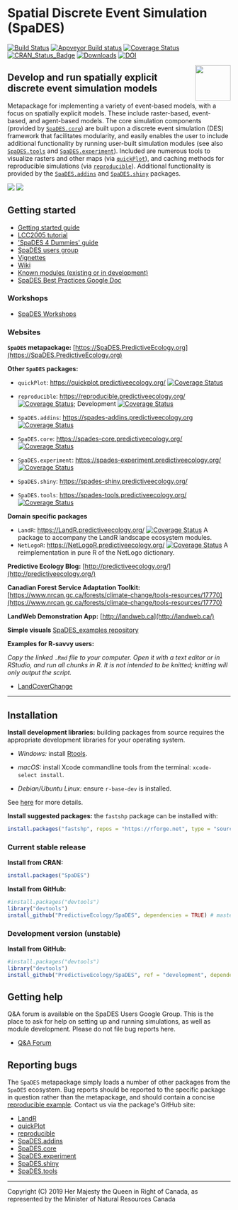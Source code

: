 # Spatial Discrete Event Simulation (SpaDES)

[![Build Status](https://travis-ci.org/PredictiveEcology/SpaDES.svg?branch=master)](https://travis-ci.org/PredictiveEcology/SpaDES)
[![Appveyor Build status](https://ci.appveyor.com/api/projects/status/2fxqhgk6miv2fytd/branch/master?svg=true)](https://ci.appveyor.com/project/achubaty/spades/branch/master)
[![Coverage Status](https://coveralls.io/repos/github/PredictiveEcology/SpaDES/badge.svg?branch=master)](https://coveralls.io/github/PredictiveEcology/SpaDES?branch=master)
[![CRAN_Status_Badge](https://www.r-pkg.org/badges/version/SpaDES)](https://cran.r-project.org/package=SpaDES)
[![Downloads](https://cranlogs.r-pkg.org/badges/grand-total/SpaDES)](https://cran.r-project.org/package=SpaDES)
[![DOI](https://zenodo.org/badge/17892/PredictiveEcology/SpaDES.svg)](https://zenodo.org/badge/latestdoi/17892/PredictiveEcology/SpaDES)

<img align="right" width="80" pad="20" src="https://github.com/PredictiveEcology/SpaDES/raw/master/docs/images/SpaDES.png">

## Develop and run spatially explicit discrete event simulation models

Metapackage for implementing a variety of event-based models, with a focus on spatially explicit models.
These include raster-based, event-based, and agent-based models.
The core simulation components (provided by [`SpaDES.core`](https://spades-core.predictiveecology.org/)) are built upon a discrete event simulation (DES) framework that facilitates modularity, and easily enables the user to include additional functionality by running user-built simulation modules (see also [`SpaDES.tools`](https://spades-tools.predictiveecology.org/) and [`SpaDES.experiment`](https://spades-experiment.predictiveecology.org/)).
Included are numerous tools to visualize rasters and other maps (via [`quickPlot`](https://quickplot.predictiveecology.org/)), and caching methods for reproducible simulations (via [`reproducible`](https://reproducible.predictiveecology.org/)).
Additional functionality is provided by the [`SpaDES.addins`](https://spades-addins.predictiveecology.org/) and [`SpaDES.shiny`](https://spades-shiny.predictiveecology.org/) packages.

![](https://spades.predictiveecology.org/images/lcc05.png)
![](https://spades.predictiveecology.org/images/MapsSmall.gif)

## Getting started

- [Getting started guide](https://github.com/PredictiveEcology/SpaDES/wiki/Getting-Started-Guide)
- [LCC2005 tutorial](https://github.com/PredictiveEcology/SpaDES-modules/blob/master/modules/LCC2005/LCC2005.Rmd)
- ['SpaDES 4 Dummies' guide](https://github.com/CeresBarros/SpaDES4Dummies)
- [SpaDES users group](https://groups.google.com/d/forum/spades-users)
- [Vignettes](https://github.com/PredictiveEcology/SpaDES/wiki/Help-Vignettes)
- [Wiki](https://github.com/PredictiveEcology/SpaDES/wiki)
- [Known modules (existing or in development)](https://github.com/PredictiveEcology/SpaDES-modules/wiki/Current-modules-in-development)
- [SpaDES Best Practices Google Doc](https://docs.google.com/document/d/19QmQ5sErqbXF_mgv3M50SnRQJBciFvCV_LuJDsj0qKA/edit?usp=sharing)

### Workshops

- [SpaDES Workshops](https://spades-workshops.predictiveecology.org)

### Websites

**`SpaDES` metapackage:** [https://SpaDES.PredictiveEcology.org](https://SpaDES.PredictiveEcology.org)

**Other `SpaDES` packages:**

- `quickPlot`: https://quickplot.predictiveecology.org/ [![Coverage Status](https://coveralls.io/repos/github/PredictiveEcology/quickPlot/badge.svg?branch=master)](https://coveralls.io/github/PredictiveEcology/quickPlot?branch=master)
- `reproducible`: https://reproducible.predictiveecology.org/ [![Coverage Status](https://coveralls.io/repos/github/PredictiveEcology/reproducible/badge.svg?branch=master)](https://coveralls.io/github/PredictiveEcology/reproducible?branch=master); Development [![Coverage Status](https://coveralls.io/repos/github/PredictiveEcology/reproducible/badge.svg?branch=development)](https://coveralls.io/github/PredictiveEcology/reproducible?branch=development)

- `SpaDES.addins`: https://spades-addins.predictiveecology.org [![Coverage Status](https://coveralls.io/repos/github/PredictiveEcology/SpaDES.addins/badge.svg?branch=master)](https://coveralls.io/github/PredictiveEcology/SpaDES.addins?branch=master)
- `SpaDES.core`: https://spades-core.predictiveecology.org/ [![Coverage Status](https://coveralls.io/repos/github/PredictiveEcology/SpaDES.core/badge.svg?branch=master)](https://coveralls.io/github/PredictiveEcology/SpaDES.core?branch=master)
- `SpaDES.experiment`: https://spades-experiment.predictiveecology.org/ [![Coverage Status](https://coveralls.io/repos/github/PredictiveEcology/SpaDES.experiment/badge.svg?branch=master)](https://coveralls.io/github/PredictiveEcology/SpaDES.experiment?branch=master)
- `SpaDES.shiny`: https://spades-shiny.predictiveecology.org/ 
- `SpaDES.tools`: https://spades-tools.predictiveecology.org/ [![Coverage Status](https://coveralls.io/repos/github/PredictiveEcology/SpaDES.tools/badge.svg?branch=master)](https://coveralls.io/github/PredictiveEcology/SpaDES.tools?branch=master)

**Domain specific packages**

- `LandR`: https://LandR.predictiveecology.org/ [![Coverage Status](https://coveralls.io/repos/github/PredictiveEcology/LandR/badge.svg?branch=master)](https://coveralls.io/github/PredictiveEcology/LandR?branch=master) 
A package to accompany the LandR landscape ecosystem modules.
- `NetLogoR`: https://NetLogoR.predictiveecology.org/ [![Coverage Status](https://coveralls.io/repos/github/PredictiveEcology/NetLogoR/badge.svg?branch=master)](https://coveralls.io/github/PredictiveEcology/NetLogoR?branch=master)
A reimplementation in pure R of the NetLogo dictionary.


**Predictive Ecology Blog:** [http://predictiveecology.org/](http://predictiveecology.org/)

**Canadian Forest Service Adaptation Toolkit:** [https://www.nrcan.gc.ca/forests/climate-change/tools-resources/17770](https://www.nrcan.gc.ca/forests/climate-change/tools-resources/17770)

**LandWeb Demonstration App:** [http://landweb.ca](http://landweb.ca/)

**Simple visuals**
[SpaDES_examples repository](https://predictiveecology.github.io/SpaDES_examples/docs/index.html)

**Examples for R-savvy users:**

*Copy the linked `.Rmd` file to your computer.*
*Open it with a text editor or in RStudio, and run all chunks in R.*
*It is not intended to be knitted; knitting will only output the script.*

- [LandCoverChange](https://raw.githubusercontent.com/PredictiveEcology/SpaDES-modules/master/modules/LCC2005/LCC2005.Rmd)

-----

## Installation

**Install development libraries:** building packages from source requires the appropriate development libraries for your operating system.
    
- *Windows:* install [Rtools](https://cran.r-project.org/bin/windows/Rtools/).

- *macOS:* install Xcode commandline tools from the terminal: `xcode-select install`. 
  
- *Debian/Ubuntu Linux:* ensure `r-base-dev` is installed.

See [here](https://support.rstudio.com/hc/en-us/articles/200486498-Package-Development-Prerequisites) for more details.

**Install suggested packages:** the `fastshp` package can be installed with:

```r
install.packages("fastshp", repos = "https://rforge.net", type = "source")
```

### Current stable release

**Install from CRAN:**

```r
install.packages("SpaDES")
```

**Install from GitHub:**
    
```r
#install.packages("devtools")
library("devtools")
install_github("PredictiveEcology/SpaDES", dependencies = TRUE) # master
```

### Development version (unstable)

**Install from GitHub:**

```r
#install.packages("devtools")
library("devtools")
install_github("PredictiveEcology/SpaDES", ref = "development", dependencies = TRUE)
```

## Getting help

Q&A forum is available on the SpaDES Users Google Group.
This is the place to ask for help on setting up and running simulations, as well as module development.
Please do not file bug reports here.

- [Q&A Forum](https://groups.google.com/forum/#!forum/spades-users)

## Reporting bugs

The `SpaDES` metapackage simply loads a number of other packages from the `SpaDES` ecosystem.
Bug reports should be reported to the specific package in question rather than the metapackage, and should contain a concise [reproducible example](https://stackoverflow.com/q/5963269/1380598).
Contact us via the package's GitHub site:

- [LandR](https://github.com/PredictiveEcology/LandR/issues) 
- [quickPlot](https://github.com/PredictiveEcology/quickPlot/issues) 
- [reproducible](https://github.com/PredictiveEcology/reproducible/issues) 
- [SpaDES.addins](https://github.com/PredictiveEcology/SpaDES.addins/issues) 
- [SpaDES.core](https://github.com/PredictiveEcology/SpaDES.core/issues) 
- [SpaDES.experiment](https://github.com/PredictiveEcology/SpaDES.experiment/issues) 
- [SpaDES.shiny](https://github.com/PredictiveEcology/SpaDES.shiny/issues) 
- [SpaDES.tools](https://github.com/PredictiveEcology/SpaDES.tools/issues) 

-----

Copyright (C) 2019 Her Majesty the Queen in Right of Canada, as represented by the Minister of Natural Resources Canada
